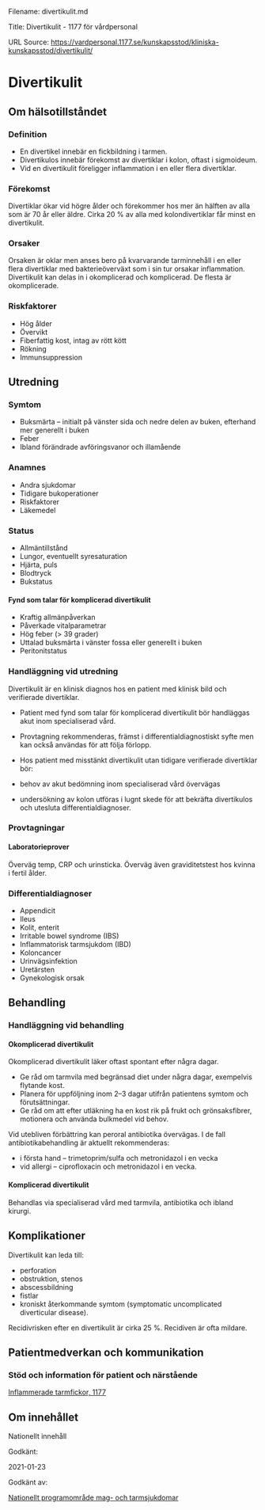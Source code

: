 Filename: divertikulit.md

Title: Divertikulit - 1177 för vårdpersonal

URL Source: https://vardpersonal.1177.se/kunskapsstod/kliniska-kunskapsstod/divertikulit/

Divertikulit
============

Om hälsotillståndet
-------------------

### Definition

*   En divertikel innebär en fickbildning i tarmen.
*   Divertikulos innebär förekomst av divertiklar i kolon, oftast i sigmoideum.
*   Vid en divertikulit föreligger inflammation i en eller flera divertiklar.

### Förekomst

Divertiklar ökar vid högre ålder och förekommer hos mer än hälften av alla som är 70 år eller äldre. Cirka 20 % av alla med kolondivertiklar får minst en divertikulit.

### Orsaker

Orsaken är oklar men anses bero på kvarvarande tarminnehåll i en eller flera divertiklar med bakterieöverväxt som i sin tur orsakar inflammation. Divertikulit kan delas in i okomplicerad och komplicerad. De flesta är okomplicerade.

### Riskfaktorer

*   Hög ålder
*   Övervikt
*   Fiberfattig kost, intag av rött kött
*   Rökning
*   Immunsuppression

Utredning
---------

### Symtom

*   Buksmärta – initialt på vänster sida och nedre delen av buken, efterhand mer generellt i buken
*   Feber
*   Ibland förändrade avföringsvanor och illamående

### Anamnes

*   Andra sjukdomar
*   Tidigare bukoperationer
*   Riskfaktorer
*   Läkemedel

### Status

*   Allmäntillstånd
*   Lungor, eventuellt syresaturation
*   Hjärta, puls
*   Blodtryck
*   Bukstatus

#### Fynd som talar för komplicerad divertikulit

*   Kraftig allmänpåverkan
*   Påverkade vitalparametrar
*   Hög feber (\> 39 grader)
*   Uttalad buksmärta i vänster fossa eller generellt i buken
*   Peritonitstatus

### Handläggning vid utredning

Divertikulit är en klinisk diagnos hos en patient med klinisk bild och verifierade divertiklar.

*   Patient med fynd som talar för komplicerad divertikulit bör handläggas akut inom specialiserad vård.
*   Provtagning rekommenderas, främst i differentialdiagnostiskt syfte men kan också användas för att följa förlopp.

*   Hos patient med misstänkt divertikulit utan tidigare verifierade divertiklar bör:

*   behov av akut bedömning inom specialiserad vård övervägas
*   undersökning av kolon utföras i lugnt skede för att bekräfta divertikulos och utesluta differentialdiagnoser.

### Provtagningar

#### Laboratorieprover

Överväg temp, CRP och urinsticka. Överväg även graviditetstest hos kvinna i fertil ålder.

### Differentialdiagnoser

*   Appendicit
*   Ileus
*   Kolit, enterit
*   Irritable bowel syndrome (IBS)
*   Inflammatorisk tarmsjukdom (IBD)
*   Koloncancer
*   Urinvägsinfektion
*   Uretärsten
*   Gynekologisk orsak

Behandling
----------

### Handläggning vid behandling

#### Okomplicerad divertikulit

Okomplicerad divertikulit läker oftast spontant efter några dagar.

*   Ge råd om tarmvila med begränsad diet under några dagar, exempelvis flytande kost.
*   Planera för uppföljning inom 2–3 dagar utifrån patientens symtom och förutsättningar.
*   Ge råd om att efter utläkning ha en kost rik på frukt och grönsaksfibrer, motionera och använda bulkmedel vid behov. 

Vid utebliven förbättring kan peroral antibiotika övervägas. I de fall antibiotikabehandling är aktuellt rekommenderas:

*   i första hand – trimetoprim/sulfa och metronidazol i en vecka
*   vid allergi – ciprofloxacin och metronidazol i en vecka.

#### Komplicerad divertikulit

Behandlas via specialiserad vård med tarmvila, antibiotika och ibland kirurgi.

Komplikationer
--------------

Divertikulit kan leda till:

*   perforation
*   obstruktion, stenos
*   abscessbildning
*   fistlar
*   kroniskt återkommande symtom (symptomatic uncomplicated diverticular disease).

Recidivrisken efter en divertikulit är cirka 25 %. Recidiven är ofta mildare.

Patientmedverkan och kommunikation
----------------------------------

### Stöd och information för patient och närstående

[Inflammerade tarmfickor, 1177](https://www.1177.se/sjukdomar--besvar/mage-och-tarm/tarmbesvar/inflammerade-tarmfickor/)

Om innehållet
-------------

Nationellt innehåll

Godkänt:

2021-01-23

Godkänt av:

[Nationellt programområde mag- och tarmsjukdomar](https://kunskapsstyrningvard.se/kunskapsstyrningvard/programomradenochsamverkansgrupper/nationellaprogramomraden/npomagochtarmsjukdomar.56444.html)
